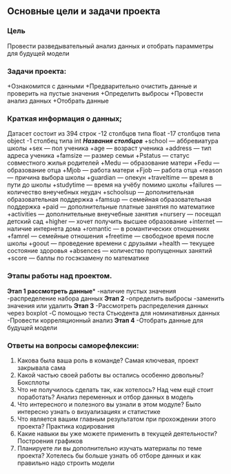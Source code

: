 
## Основные цели и задачи проекта

### Цель 
Провести разведывательный анализ данных и отобрать парамметры для будущей модели
### Задачи проекта:
+Ознакомится с данными
+Предварительно очистить данные и проверить на пустые значения
+Определить выбросы
+Провести анализ данных
+Отобрать данные

### Краткая информация о данных;
Датасет состоит из 394 строк
-12 столбцов типа float
-17 столбцов типа object
-1 столбец типа int
***Названия столбцов***
+school — аббревиатура школы
+sex — пол ученика
+age — возраст ученика
+address — тип адреса ученика
+famsize — размер семьи
+Pstatus — статус совместного жилья родителей
+Medu — образование матери
+Fedu — образование отца
+Mjob — работа матери
+Fjob — работа отца
+reason — причина выбора школы
+guardian — опекун
+traveltime — время в пути до школы
+studytime — время на учёбу помимо школы
+failures — количество внеучебных неудач
+schoolsup — дополнительная образовательная поддержка
+famsup — семейная образовательная поддержка
+paid — дополнительные платные занятия по математике
+activities — дополнительные внеучебные занятия
+nursery — посещал детский сад
+higher — хочет получить высшее образование
+internet — наличие интернета дома
+romantic — в романтических отношениях
+famrel — семейные отношения
+freetime — свободное время после школы
+goout — проведение времени с друзьями
+health — текущее состояние здоровья
+absences — количество пропущенных занятий
+score — баллы по госэкзамену по математике


### Этапы работы над проектом.

**Этап 1 рассмотреть данные***
-наличие пустых значения
-распределение набора данных
**Этап 2**
-определить выбросы
-заменить значения или удалить 
**Этап 3** 
-Рассмотреть распределения данных через boxplot
-С помощью теста Стьюдента для номинативных данных
-Провести корреляционный анализ 
**Этап 4** 
-Отобрать данные для будущей модели

### Ответы на вопросы саморефлексии:

1. Какова была ваша роль в команде?
Самая ключевая, проект закрывала сама
2. Какой частью своей работы вы остались особенно довольны?
Боксплоты
3. Что не получилось сделать так, как хотелось? Над чем ещё стоит поработать?
Анализ переменных и отбор данных в модель
4. Что интересного и полезного вы узнали в этом модуле?
Было интересно узнать о визуализациях и статистике
5. Что является вашим главным результатом при прохождении этого проекта?
Практика кодирования 
6. Какие навыки вы уже можете применить в текущей деятельности?
Построения графиков
7. Планируете ли вы дополнительно изучать материалы по теме проекта?
Хотелесь бы больше узнать об отборе данных и как правильно надо строить модели
